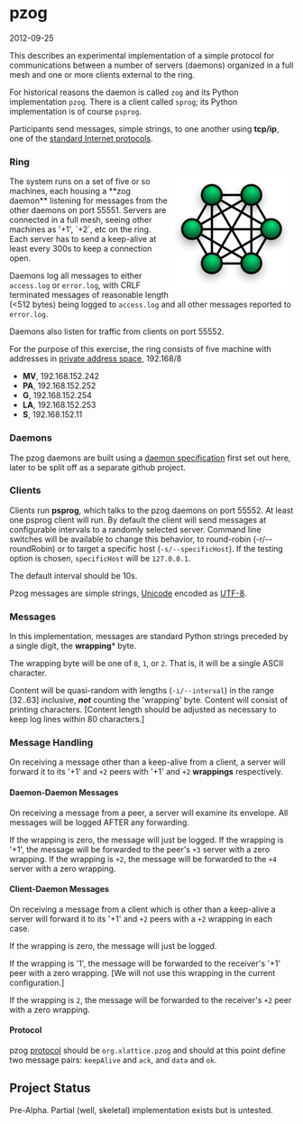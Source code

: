 <h1 class="libTop">pzog</h1>

2012-09-25

This describes an experimental implementation of a simple protocol for
communications between a number of servers (daemons) organized in a full
mesh and one or more clients external to the ring.

For historical reasons the daemon is called `zog` and its Python
implementation `pzog`.  There is a client called `sprog`; its Python
implementation is of course `psprog`.

Participants send messages, simple strings, to one another using
**tcp/ip**, one of the
[standard Internet protocols](https://en.wikipedia.org/wiki/internet_protocol_suite).

### Ring

<img align="right" src="img/fullMesh.png">
The system runs on a set of five or so machines, each housing a **zog daemon**
listening for messages from the other daemons on port 55551.
Servers are connected in a full mesh, seeing other machines as '+1', `+2`,
etc on the ring.
Each server has to send a keep-alive
at least every 300s to keep a connection open.

Daemons log all messages to either `access.log` or `error.log`, with
CRLF terminated messages of reasonable length (<512 bytes) being
logged to `access.log` and all other messages reported to `error.log`.

Daemons also listen for traffic from clients on port 55552.

For the purpose of this exercise, the ring consists of five machine
with addresses in
[private address space](https:/tools.ietf.org/rfc1918), 192.168/8

* **MV**, 192.168.152.242
* **PA**, 192.168.152.252
*  **G**, 192.168.152.254
* **LA**, 192.168.152.253
* **S**, 192.168.152.11

### Daemons

The pzog daemons are built using a
[daemon specification](https://jddixon.github.io/pzog/daemon-spec.html)
first set out here, later to be split off as a separate github project.

### Clients

Clients run **psprog**, which talks to the pzog daemons on port 55552.
At least one psprog client will run. By default the
client will send messages at configurable intervals to a randomly selected
server.  Command line switches will
be available to change this behavior, to round-robin (-r/--roundRobin) or
to target a specific host (`-s/--specificHost`).  If the testing option
is chosen, `specificHost` will be `127.0.0.1`.

The default interval should be 10s.

Pzog messages are simple strings,
[Unicode](http://unicode.org/standard/WhatIsUnicode.html)
encoded as
[UTF-8](https://en.wikipedia.org/wiki/UTF-8).

### Messages

In this implementation,
messages are standard Python strings preceded by a single digit, the
**wrapping*** byte.

The wrapping byte will be one of `0`, `1`, or `2`.  That is, it will be
a single ASCII character.

Content will be quasi-random with lengths (`-i/--interval`) in the range
[32..63] inclusive, ***not*** counting the 'wrapping' byte.  Content will
consist of printing characters.  [Content length should be adjusted as
necessary to keep log lines within 80 characters.]

### Message Handling

On receiving a message other than a keep-alive from a client, a server will
forward it to its '+1' and `+2` peers with '+1' and `+2` **wrappings** respectively.

#### Daemon-Daemon Messages

On receiving a message from a peer, a server will examine its envelope.
All messages will be logged AFTER any forwarding.

If the wrapping is zero, the message will just be logged.  If the wrapping
is '+1', the message will be forwarded to the peer's `+3` server with a zero
wrapping.  If the wrapping is `+2`, the message will be forwarded to the
`+4` server with a zero wrapping.

#### Client-Daemon Messages

On receiving a message from a client which is other than a keep-alive
a server will forward it to its '+1' and `+2` peers with a `+2` wrapping
in each case.

If the wrapping is zero, the message will just be logged.

If the wrapping is '1', the message will be forwarded to the receiver's
'+1' peer with a zero wrapping.  [We will not use this wrapping in the
current configuration.]

If the wrapping is `2`, the message will be forwarded to the
receiver's `+2` peer with a zero wrapping.

#### Protocol

pzog
[protocol](http://www.webopedia.com/TERM/P/protocol.html)
should be `org.xlattice.pzog`
and should at this point
define two message pairs: `keepAlive` and `ack`, and `data` and `ok`.

## Project Status

Pre-Alpha.  Partial (well, skeletal) implementation exists but is untested.

